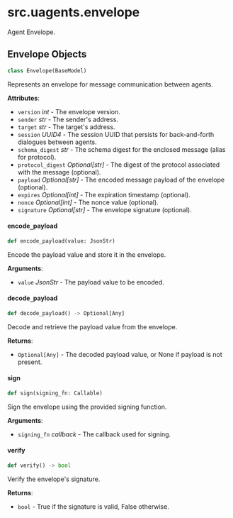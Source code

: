 <a id="src.uagents.envelope"></a>

# src.uagents.envelope

Agent Envelope.

<a id="src.uagents.envelope.Envelope"></a>

## Envelope Objects

```python
class Envelope(BaseModel)
```

Represents an envelope for message communication between agents.

**Attributes**:

- `version` _int_ - The envelope version.
- `sender` _str_ - The sender's address.
- `target` _str_ - The target's address.
- `session` _UUID4_ - The session UUID that persists for back-and-forth
  dialogues between agents.
- `schema_digest` _str_ - The schema digest for the enclosed message (alias for protocol).
- `protocol_digest` _Optional[str]_ - The digest of the protocol associated with the message
  (optional).
- `payload` _Optional[str]_ - The encoded message payload of the envelope (optional).
- `expires` _Optional[int]_ - The expiration timestamp (optional).
- `nonce` _Optional[int]_ - The nonce value (optional).
- `signature` _Optional[str]_ - The envelope signature (optional).

<a id="src.uagents.envelope.Envelope.encode_payload"></a>

#### encode`_`payload

```python
def encode_payload(value: JsonStr)
```

Encode the payload value and store it in the envelope.

**Arguments**:

- `value` _JsonStr_ - The payload value to be encoded.

<a id="src.uagents.envelope.Envelope.decode_payload"></a>

#### decode`_`payload

```python
def decode_payload() -> Optional[Any]
```

Decode and retrieve the payload value from the envelope.

**Returns**:

- `Optional[Any]` - The decoded payload value, or None if payload is not present.

<a id="src.uagents.envelope.Envelope.sign"></a>

#### sign

```python
def sign(signing_fn: Callable)
```

Sign the envelope using the provided signing function.

**Arguments**:

- `signing_fn` _callback_ - The callback used for signing.

<a id="src.uagents.envelope.Envelope.verify"></a>

#### verify

```python
def verify() -> bool
```

Verify the envelope's signature.

**Returns**:

- `bool` - True if the signature is valid, False otherwise.

